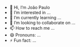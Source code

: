 - 👋 Hi, I’m João Paulo
- 👀 I’m interested in ...
- 🌱 I’m currently learning ...
- 💞️ I’m looking to collaborate on ...
- 📫 How to reach me ...
- 😄 Pronouns: ...
- ⚡ Fun fact: ...

<!---
Joaojp16w/Joaojp16w is a ✨ special ✨ repository because its `README.md` (this file) appears on your GitHub profile.
You can click the Preview link to take a look at your changes.
--->
